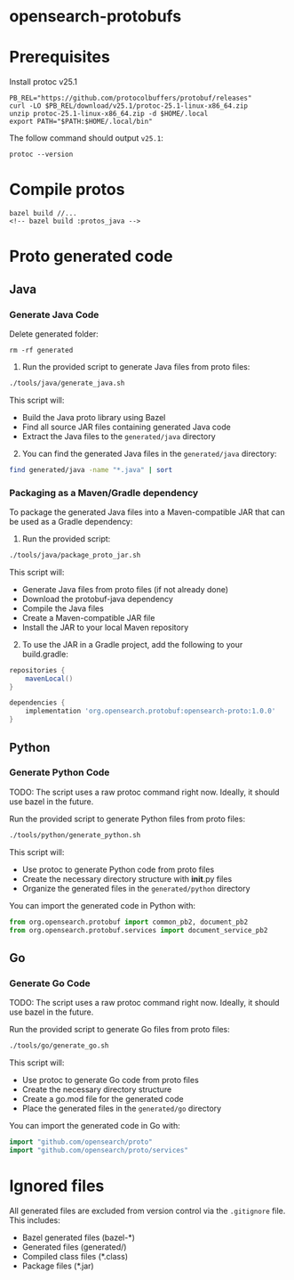 # opensearch-protobufs
# Prerequisites
Install protoc v25.1
```
PB_REL="https://github.com/protocolbuffers/protobuf/releases"
curl -LO $PB_REL/download/v25.1/protoc-25.1-linux-x86_64.zip
unzip protoc-25.1-linux-x86_64.zip -d $HOME/.local
export PATH="$PATH:$HOME/.local/bin"
```

The follow command should output `v25.1`:
```
protoc --version
```
# Compile protos
```
bazel build //...
<!-- bazel build :protos_java -->
```
# Proto generated code
## Java
### Generate Java Code
Delete generated folder:
```
rm -rf generated
```
1. Run the provided script to generate Java files from proto files:

```bash
./tools/java/generate_java.sh
```

This script will:
- Build the Java proto library using Bazel
- Find all source JAR files containing generated Java code
- Extract the Java files to the `generated/java` directory

2. You can find the generated Java files in the `generated/java` directory:
```bash
find generated/java -name "*.java" | sort
```

### Packaging as a Maven/Gradle dependency

To package the generated Java files into a Maven-compatible JAR that can be used as a Gradle dependency:

1. Run the provided script:
```bash
./tools/java/package_proto_jar.sh
```

This script will:
- Generate Java files from proto files (if not already done)
- Download the protobuf-java dependency
- Compile the Java files
- Create a Maven-compatible JAR file
- Install the JAR to your local Maven repository

2. To use the JAR in a Gradle project, add the following to your build.gradle:
```groovy
repositories {
    mavenLocal()
}

dependencies {
    implementation 'org.opensearch.protobuf:opensearch-proto:1.0.0'
}
```


## Python

### Generate Python Code
TODO: The script uses a raw protoc command right now. Ideally, it should use bazel in the future.

Run the provided script to generate Python files from proto files:
```bash
./tools/python/generate_python.sh
```

This script will:
- Use protoc to generate Python code from proto files
- Create the necessary directory structure with __init__.py files
- Organize the generated files in the `generated/python` directory

You can import the generated code in Python with:
```python
from org.opensearch.protobuf import common_pb2, document_pb2
from org.opensearch.protobuf.services import document_service_pb2
```

## Go

### Generate Go Code
TODO: The script uses a raw protoc command right now. Ideally, it should use bazel in the future.

Run the provided script to generate Go files from proto files:
```bash
./tools/go/generate_go.sh
```

This script will:
- Use protoc to generate Go code from proto files
- Create the necessary directory structure
- Create a go.mod file for the generated code
- Place the generated files in the `generated/go` directory

You can import the generated code in Go with:
```go
import "github.com/opensearch/proto"
import "github.com/opensearch/proto/services"
```

# Ignored files

All generated files are excluded from version control via the `.gitignore` file. This includes:
- Bazel generated files (bazel-*)
- Generated files (generated/)
- Compiled class files (*.class)
- Package files (*.jar)
